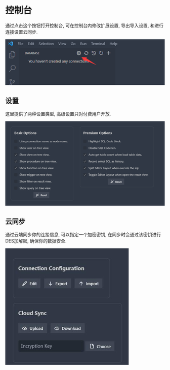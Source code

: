 # 控制台

通过点击这个按钮打开控制台, 可在控制台内修改扩展设置, 导出导入设置, 和进行连接设置云同步.

![](../image/console/1646791881361.png)

## 设置

这里提供了两种设置类型, 高级设置只对付费用户开放.

![](../image/console/1648456961090.png)

## 云同步

通过云端同步你的连接信息, 可以指定一个加密密钥, 在同步时会通过该密钥进行DES加解密, 确保你的数据安全.

![](../image/console/1646792025769.jpg)
